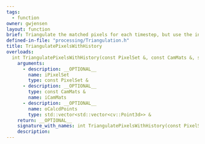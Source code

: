 ```yaml
---
tags:
  - function
owner: gwjensen
layout: function
brief: Triangulate the matched pixels for each timestep, but use the information about previous steps to inform the triangulation and make it more smooth in the presence of errors. (Not currently working)
defined-in-file: "processing/Triangulation.h"
title: TriangulatePixelsWithHistory
overloads:
  int TriangulatePixelsWithHistory(const PixelSet &, const CamMats &, std::vector<std::vector<cv::Point3d>> &):
    arguments:
      - description: __OPTIONAL__
        name: iPixelSet
        type: const PixelSet &
      - description: __OPTIONAL__
        type: const CamMats &
        name: iCamMats
      - description: __OPTIONAL__
        name: oCalcdPoints
        type: std::vector<std::vector<cv::Point3d>> &
    return: __OPTIONAL__
    signature_with_names: int TriangulatePixelsWithHistory(const PixelSet & iPixelSet, const CamMats & iCamMats, std::vector<std::vector<cv::Point3d>> & oCalcdPoints)
    description:
---
```


